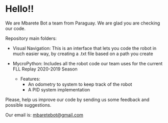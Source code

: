 
# Hello!!

We are Mbarete Bot a team from Paraguay. We are glad you are checking our code. 


Repository main folders:



- Visual Navigation: This is an interface that lets you code the robot in much easier way,
by creating a .txt file based on a path you create

- MycroPython: Includes all the robot code our team uses for the current FLL Replay 2020-2019 Season
	- Features: 
		- An odometry to system to keep track of the robot
		- A PID system implementation



Please, help us improve our code by sending us some feedback and possible suggestions.

Our email is: mbaretebot@gmail.com




